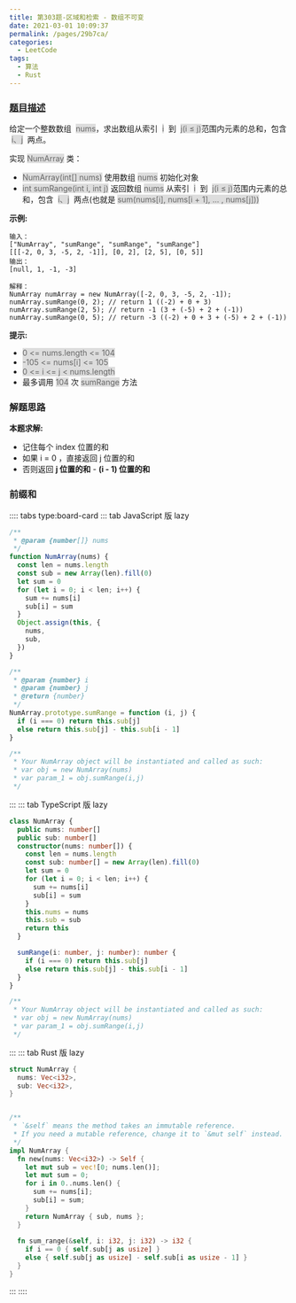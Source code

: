 ```yaml
---
title: 第303题-区域和检索 - 数组不可变
date: 2021-03-01 10:09:37
permalink: /pages/29b7ca/
categories:
  - LeetCode
tags:
  - 算法
  - Rust
---
```


### [题目描述](https://leetcode-cn.com/problems/range-sum-query-immutable/)

给定一个整数数组  <span style="background: #ddd; color: #666;">nums</span>，求出数组从索引  <span style="background: #ddd; color: #666;">i</span>  到  <span style="background: #ddd; color: #666;">j(i ≤ j)</span>范围内元素的总和，包含  <span style="background: #ddd; color: #666;">i、j</span>  两点。

实现 <span style="background: #ddd; color: #666;">NumArray</span> 类：

- <span style="background: #ddd; color: #666;">NumArray(int[] nums)</span> 使用数组 <span style="background: #ddd; color: #666;">nums</span> 初始化对象
- <span style="background: #ddd; color: #666;">int sumRange(int i, int j)</span> 返回数组 <span style="background: #ddd; color: #666;">nums</span> 从索引  <span style="background: #ddd; color: #666;">i</span>  到  <span style="background: #ddd; color: #666;">j(i ≤ j)</span>范围内元素的总和，包含  <span style="background: #ddd; color: #666;">i、j</span>  两点(也就是 <span style="background: #ddd; color: #666;">sum(nums[i], nums[i + 1], ... , nums[j]))</span>

<!-- more -->

**示例:**

```
输入：
["NumArray", "sumRange", "sumRange", "sumRange"]
[[[-2, 0, 3, -5, 2, -1]], [0, 2], [2, 5], [0, 5]]
输出：
[null, 1, -1, -3]

解释：
NumArray numArray = new NumArray([-2, 0, 3, -5, 2, -1]);
numArray.sumRange(0, 2); // return 1 ((-2) + 0 + 3)
numArray.sumRange(2, 5); // return -1 (3 + (-5) + 2 + (-1))
numArray.sumRange(0, 5); // return -3 ((-2) + 0 + 3 + (-5) + 2 + (-1))
```

**提示:**

- <span style="background: #ddd; color: #666;">0 <= nums.length <= 104</span>
- <span style="background: #ddd; color: #666;">-105 <= nums[i] <= 105</span>
- <span style="background: #ddd; color: #666;">0 <= i <= j < nums.length</span>
- 最多调用 <span style="background: #ddd; color: #666;">104</span> 次 <span style="background: #ddd; color: #666;">sumRange</span> 方法

### 解题思路

**本题求解:**

- 记住每个 index 位置的和
- 如果 i = 0 ，直接返回 j 位置的和
- 否则返回 **j 位置的和** - **(i - 1) 位置的和**

### 前缀和

:::: tabs type:board-card
::: tab JavaScript 版 lazy

```JavaScript
/**
 * @param {number[]} nums
 */
function NumArray(nums) {
  const len = nums.length
  const sub = new Array(len).fill(0)
  let sum = 0
  for (let i = 0; i < len; i++) {
    sum += nums[i]
    sub[i] = sum
  }
  Object.assign(this, {
    nums,
    sub,
  })
}

/**
 * @param {number} i
 * @param {number} j
 * @return {number}
 */
NumArray.prototype.sumRange = function (i, j) {
  if (i === 0) return this.sub[j]
  else return this.sub[j] - this.sub[i - 1]
}

/**
 * Your NumArray object will be instantiated and called as such:
 * var obj = new NumArray(nums)
 * var param_1 = obj.sumRange(i,j)
 */
```

:::
::: tab TypeScript 版 lazy

```TypeScript
class NumArray {
  public nums: number[]
  public sub: number[]
  constructor(nums: number[]) {
    const len = nums.length
    const sub: number[] = new Array(len).fill(0)
    let sum = 0
    for (let i = 0; i < len; i++) {
      sum += nums[i]
      sub[i] = sum
    }
    this.nums = nums
    this.sub = sub
    return this
  }

  sumRange(i: number, j: number): number {
    if (i === 0) return this.sub[j]
    else return this.sub[j] - this.sub[i - 1]
  }
}

/**
 * Your NumArray object will be instantiated and called as such:
 * var obj = new NumArray(nums)
 * var param_1 = obj.sumRange(i,j)
 */
```

:::
::: tab Rust 版 lazy

```Rust
struct NumArray {
  nums: Vec<i32>,
  sub: Vec<i32>,
}


/**
 * `&self` means the method takes an immutable reference.
 * If you need a mutable reference, change it to `&mut self` instead.
 */
impl NumArray {
  fn new(nums: Vec<i32>) -> Self {
    let mut sub = vec![0; nums.len()];
    let mut sum = 0;
    for i in 0..nums.len() {
      sum += nums[i];
      sub[i] = sum;
    }
    return NumArray { sub, nums };
  }
  
  fn sum_range(&self, i: i32, j: i32) -> i32 {
    if i == 0 { self.sub[j as usize] } 
    else { self.sub[j as usize] - self.sub[i as usize - 1] }
  }
}
```

:::
::::

